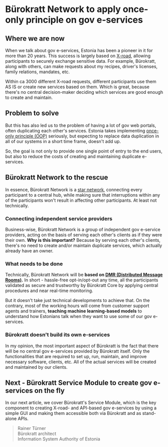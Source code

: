 # Bürokratt Network to apply once-only principle on gov e-services

## Where we are now

When we talk about gov e-services, Estonia has been a pioneer in it for more than 20 years. This success is largely based on [X-road](https://x-road.global), allowing participants to securely exchange sensitive data. For example, Bürokratt, along with others, can make requests about my recipes, driver's licenses, family relations, mandates, etc.

Within ca 3000 different X-road requests, different participants use them AS IS or create new services based on them. Which is great, because there's no central decision-maker deciding which services are good enough to create and maintain.

## Problem to solve

But this has also led us to the problem of having a lot of gov web portals, often duplicating each other's services. Estonia takes implementing [once-only principle (OOP)](https://en.wikipedia.org/wiki/Once-only_principle) seriously, but expecting to replace data duplication in all of our systems in a short time frame, doesn't add up.

So, the goal is not only to provide one single point of entry to the end users, but also to reduce the costs of creating and maintaining duplicate e-services.

## Bürokratt Network to the rescue

In essence, Bürokratt Network is a [star network](https://en.wikipedia.org/wiki/Star_network), connecting every participant to a central hub, while making sure that interruptions within any of the participants won't result in affecting other participants. At least not technically.

### Connecting independent service providers

Business-wise, Bürokratt Network is a group of independent gov e-service providers, acting on the basis of serving each other's clients as if they were their own. **Why is this important?** Because by serving each other's clients, there's no need to create and/or maintain duplicate services, which actually already have an owner.

### What needs to be done

Technically, Bürokratt Network will be **based on [DMR (Distributed Message Rooms)](https://github.com/buerokratt/DMR/blob/1-architecture-for-distributed-message-rooms/README.md).** In short - hassle-free opt-in/opt-out any time, all the participants validated as secure and trustworthy by Bürokratt Core by applying central procedures and near real-time monitoring.

But it doesn't take just technical developments to achieve that. On the contrary, most of the working hours will come from customer support agents and trainers, **teaching machine learning-based models** to understand how Estonians talk when they want to use some of our gov e-services.

### Bürokratt doesn't build its own e-services

In my opinion, the most important aspect of Bürokratt is the fact that there will be no central gov e-services provided by Bürokratt itself. Only the functionalities that are required to set up, run, maintain, and improve necessary software, clients, etc. All of the actual services will be created and maintained by our clients.

## Next - Bürokratt Service Module to create gov e-services on the fly

In our next article, we cover Bürokratt's Service Module, which is the key component to creating X-road- and API-based gov e-services by using a simple GUI and making them accessible both via Bürokratt and as stand-alone APIs.

> Rainer Türner<br>
> Bürokratt architect<br>
> Information System Authority of Estonia
